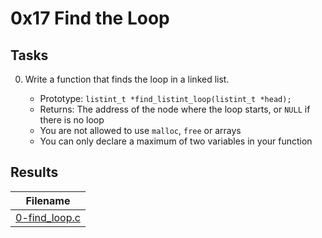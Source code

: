 # 0x17 Find the Loop

## Tasks

0. Write a function that finds the loop in a linked list.

    * Prototype: `listint_t *find_listint_loop(listint_t *head);`
    * Returns: The address of the node where the loop starts, or `NULL` if there is no loop
    * You are not allowed to use `malloc`, `free` or arrays
    * You can only declare a maximum of two variables in your function

## Results

| Filename |
| ------ |
| [0-find_loop.c]()|
